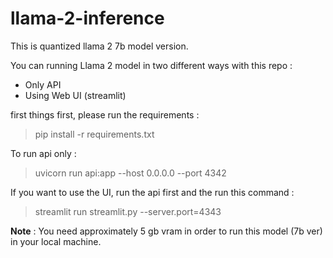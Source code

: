 # llama-2-inference

This is quantized llama 2 7b model version.

You can running Llama 2 model in two different ways with this repo : 
* Only API
* Using Web UI (streamlit)

first things first, please run the requirements :
> pip install -r requirements.txt

To run api only :
> uvicorn run api:app --host 0.0.0.0 --port 4342

If you want to use the UI, run the api first and the run this command :
> streamlit run streamlit.py --server.port=4343

**Note** : You need approximately 5 gb vram in order to run this model (7b ver) in your local machine.
